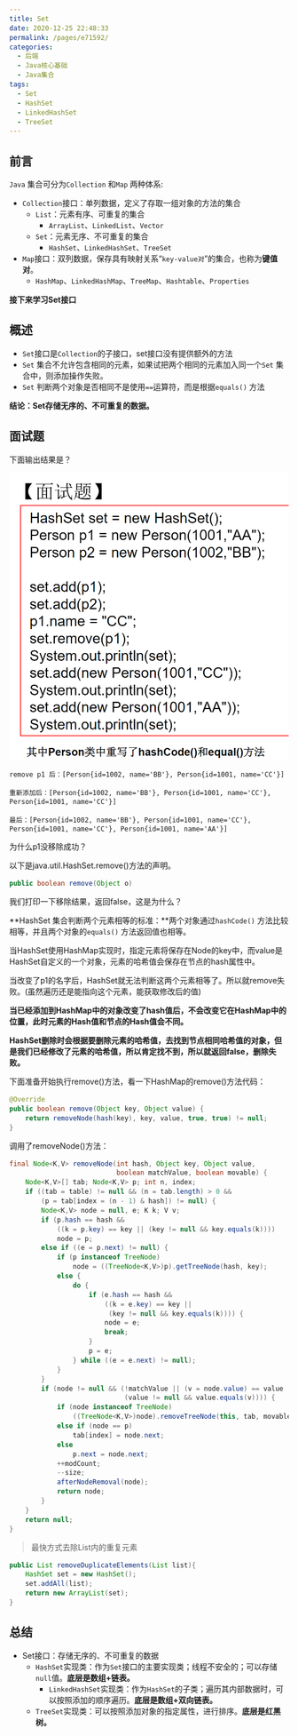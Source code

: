 ```yaml
---
title: Set
date: 2020-12-25 22:48:33
permalink: /pages/e71592/
categories:
  - 后端
  - Java核心基础
  - Java集合
tags:
  - Set
  - HashSet
  - LinkedHashSet
  - TreeSet
---
```

## 前言

`Java` 集合可分为`Collection` 和`Map` 两种体系:

- `Collection`接口：单列数据，定义了存取一组对象的方法的集合
  - `List`：元素有序、可重复的集合
    - `ArrayList`、`LinkedList`、`Vector`
  - `Set`：元素无序、不可重复的集合
    - `HashSet`、`LinkedHashSet`、`TreeSet`
- `Map`接口：双列数据，保存具有映射关系“`key-value对`”的集合，也称为**键值对**。
  - `HashMap`、`LinkedHashMap`、`TreeMap`、`Hashtable`、`Properties` 



**接下来学习Set接口**



## 概述

- `Set`接口是`Collection`的子接口，set接口没有提供额外的方法
- `Set` 集合不允许包含相同的元素，如果试把两个相同的元素加入同一个`Set` 集合中，则添加操作失败。
- `Set` 判断两个对象是否相同不是使用`==`运算符，而是根据`equals()` 方法

**结论：Set存储无序的、不可重复的数据。**





## 面试题

下面输出结果是？

![image-20201226213211939](https://raw.githubusercontent.com/SaulJWu/images/main/20201226213212.png)

```
remove p1 后：[Person{id=1002, name='BB'}, Person{id=1001, name='CC'}]

重新添加后：[Person{id=1002, name='BB'}, Person{id=1001, name='CC'}, Person{id=1001, name='CC'}]

最后：[Person{id=1002, name='BB'}, Person{id=1001, name='CC'}, Person{id=1001, name='CC'}, Person{id=1001, name='AA'}]
```

为什么p1没移除成功？

以下是java.util.HashSet.remove()方法的声明。

```java
public boolean remove(Object o)
```

我们打印一下移除结果，返回false，这是为什么？

**HashSet 集合判断两个元素相等的标准：**两个对象通过`hashCode()` 方法比较相等，并且两个对象的`equals()` 方法返回值也相等。

当HashSet使用HashMap实现时，指定元素将保存在Node的key中，而value是HashSet自定义的一个对象，元素的哈希值会保存在节点的hash属性中。

当改变了p1的名字后，HashSet就无法判断这两个元素相等了。所以就remove失败。(虽然遍历还是能指向这个元素，能获取修改后的值)

**当已经添加到HashMap中的对象改变了hash值后，不会改变它在HashMap中的位置，此时元素的Hash值和节点的Hash值会不同。**

**HashSet删除时会根据要删除元素的哈希值，去找到节点相同哈希值的对象，但是我们已经修改了元素的哈希值，所以肯定找不到，所以就返回false，删除失败。**

下面准备开始执行remove()方法，看一下HashMap的remove()方法代码：

~~~java
@Override
public boolean remove(Object key, Object value) {
    return removeNode(hash(key), key, value, true, true) != null;
}
~~~

调用了removeNode()方法：

~~~java
final Node<K,V> removeNode(int hash, Object key, Object value,
                           boolean matchValue, boolean movable) {
    Node<K,V>[] tab; Node<K,V> p; int n, index;
    if ((tab = table) != null && (n = tab.length) > 0 &&
        (p = tab[index = (n - 1) & hash]) != null) {
        Node<K,V> node = null, e; K k; V v;
        if (p.hash == hash &&
            ((k = p.key) == key || (key != null && key.equals(k))))
            node = p;
        else if ((e = p.next) != null) {
            if (p instanceof TreeNode)
                node = ((TreeNode<K,V>)p).getTreeNode(hash, key);
            else {
                do {
                    if (e.hash == hash &&
                        ((k = e.key) == key ||
                         (key != null && key.equals(k)))) {
                        node = e;
                        break;
                    }
                    p = e;
                } while ((e = e.next) != null);
            }
        }
        if (node != null && (!matchValue || (v = node.value) == value ||
                             (value != null && value.equals(v)))) {
            if (node instanceof TreeNode)
                ((TreeNode<K,V>)node).removeTreeNode(this, tab, movable);
            else if (node == p)
                tab[index] = node.next;
            else
                p.next = node.next;
            ++modCount;
            --size;
            afterNodeRemoval(node);
            return node;
        }
    }
    return null;
}
~~~



> 最快方式去除List内的重复元素

~~~java
public List removeDuplicateElements(List list){
    HashSet set = new HashSet();
    set.addAll(list);
    return new ArrayList(set);
}
~~~



## 总结

- Set接口：存储无序的、不可重复的数据
  - `HashSet`实现类：作为`Set`接口的主要实现类；线程不安全的；可以存储`null`值。**底层是数组+链表。**
    - `LinkedHashSet`实现类：作为`HashSet`的子类；遍历其内部数据时，可以按照添加的顺序遍历。**底层是数组+双向链表。**
  - `TreeSet`实现类：可以按照添加对象的指定属性，进行排序。**底层是红黑树。**